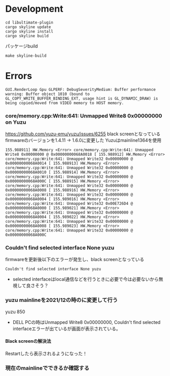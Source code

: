 
# Development

```
cd libultimate-plugin
cargo skyline update
cargo skyline install
cargo skyline build
```

パッケージbuild
```
make skyline-build
```


# Errors

```
GUI.RenderLoop Gpu GLPERF: DebugSeverityMedium: Buffer performance warning: Buffer object 1010 (bound to GL_COPY_WRITE_BUFFER_BINDING_EXT, usage hint is GL_DYNAMIC_DRAW) is being copied/moved from VIDEO memory to HOST memory.
```



### <Error> core/memory.cpp:Write:641: Unmapped Write8 0x00000000 on Yuzu
https://github.com/yuzu-emu/yuzu/issues/6255
black screenとなっている
firmwareのバージョンを1.4.11 -> 1.6.0に変更した
Yuzuはmainline1364を使用

```
155.988911] HW.Memory <Error> core/memory.cpp:Write:641: Unmapped Write8 0x00000000 @ 0x00000000068A0018 [ 155.988912] HW.Memory <Error> core/memory.cpp:Write:641: Unmapped Write32 0x00000000 @ 0x00000000068A0014 [ 155.988913] HW.Memory <Error> core/memory.cpp:Write:641: Unmapped Write32 0x00000000 @ 0x00000000068A0010 [ 155.988914] HW.Memory <Error> core/memory.cpp:Write:641: Unmapped Write32 0x00000000 @ 0x00000000068A000C [ 155.988915] HW.Memory <Error> core/memory.cpp:Write:641: Unmapped Write32 0x00000000 @ 0x00000000068A0008 [ 155.988916] HW.Memory <Error> core/memory.cpp:Write:641: Unmapped Write32 0x00000000 @ 0x00000000068A0004 [ 155.989016] HW.Memory <Error> core/memory.cpp:Write:641: Unmapped Write32 0x00E726D4 @ 0x00000000068A0000 [ 155.989021] HW.Memory <Error> core/memory.cpp:Write:641: Unmapped Write32 0x00000000 @ 0x00000000068A0004 [ 155.989022] HW.Memory <Error> core/memory.cpp:Write:641: Unmapped Write32 0x00000000 @ 0x00000000068A0008 [ 155.989023] HW.Memory <Error> core/memory.cpp:Write:641: Unmapped Write32 0x00000000 @ 0x00000000068A000C
```

### Couldn't find selected interface None yuzu
firmwareを更新後以下のエラーが発生し、black screenとなっている

```
Couldn't find selected interface None yuzu
```

- selected interfaceはlocal通信などを行うときに必要で今は必要ないから無視して良さそう？

### yuzu mainlineを2021/12の時のに変更して行う
yuzu 850

- DELL PCの時はUnmapped Write8 0x00000000,  Couldn't find selected interfaceエラーが出ているが画面が表示されている。

#### Black screenの解決法
Restartしたら表示されるようになった！

### 現在のmainlineでできるか確認する